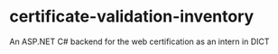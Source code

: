 # certificate-validation-inventory
An ASP.NET C# backend for the web certification as an intern in DICT
